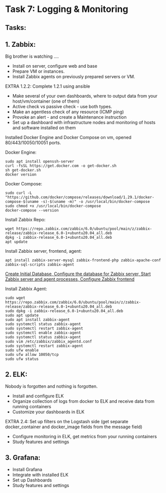 # Task 7: Logging & Monitoring

## Tasks:

## 1. Zabbix:
Big brother is watching  ....
- Install on server, configure web and base
- Prepare VM or instances. 
- Install Zabbix agents on previously prepared servers or VM.

EXTRA 1.2.2: Complete 1.2.1 using ansible

- Make several of your own dashboards, where to output data from your host/vm/container (one of them)
- Active check vs passive check - use both types.
- Make an agentless check of any resource (ICMP ping)
- Provoke an alert - and create a Maintenance instruction
- Set up a dashboard with infrastructure nodes and monitoring of hosts and software installed on them

Installed Docker Engine and Docker Compose on vm, opened 80/443/10050/10051 ports.

Docker Engine:

```
sudo apt install openssh-server
curl -fsSL https://get.docker.com -o get-docker.sh
sh get-docker.sh
docker version
```

Docker Compose:

```
sudo curl -L "https://github.com/docker/compose/releases/download/1.29.1/docker-compose-$(uname -s)-$(uname -m)" -o /usr/local/bin/docker-compose
sudo chmod +x /usr/local/bin/docker-compose
docker-compose --version
```
Install Zabbix Repo:
```
wget https://repo.zabbix.com/zabbix/6.0/ubuntu/pool/main/z/zabbix-release/zabbix-release_6.0-1+ubuntu20.04_all.deb
dpkg -i zabbix-release_6.0-1+ubuntu20.04_all.deb
apt update
```
Install Zabbix server, frontend, agent: 
```
apt install zabbix-server-mysql zabbix-frontend-php zabbix-apache-conf zabbix-sql-scripts zabbix-agent
```
[Create Initial Database, Configure the database for Zabbix server, Start Zabbix server and agent processes, Configure Zabbix frontend](https://www.zabbix.com/download?zabbix=6.0&os_distribution=ubuntu&os_version=20.04_focal&db=mysql&ws=apache)

Install Zabbix Agent:
```
sudo wget https://repo.zabbix.com/zabbix/6.0/ubuntu/pool/main/z/zabbix-release/zabbix-release_6.0-1+ubuntu20.04_all.deb
sudo dpkg -i zabbix-release_6.0-1+ubuntu20.04_all.deb
sudo apt update
sudo apt install zabbix-agent
sudo systemctl status zabbix-agent
sudo systemctl restart zabbix-agent
sudo systemctl enable zabbix-agent
sudo systemctl status zabbix-agent
sudo vim /etc/zabbix/zabbix_agentd.conf
sudo systemctl restart zabbix-agent
sudo ufw enable
sudo ufw allow 10050/tcp
sudo ufw status
```


## 2. ELK:
Nobody is forgotten and nothing is forgotten.
- Install and configure ELK
- Organize collection of logs from docker to ELK and receive data from running containers
- Customize your dashboards in ELK

EXTRA 2.4: Set up filters on the Logstash side (get separate docker_container and docker_image fields from the message field)

- Configure monitoring in ELK, get metrics from your running containers
- Study features and settings

## 3. Grafana:
- Install Grafana
- Integrate with installed ELK
- Set up Dashboards
- Study features and settings
